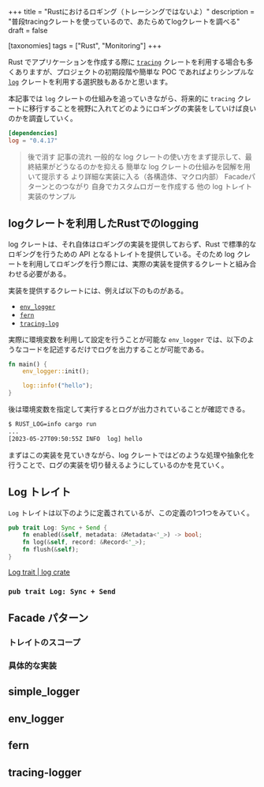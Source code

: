 +++
title = "Rustにおけるロギング（トレーシングではないよ）"
description = "普段tracingクレートを使っているので、あたらめてlogクレートを調べる"
draft = false

[taxonomies]
tags = ["Rust", "Monitoring"]
+++

Rust でアプリケーションを作成する際に [`tracing`](https://docs.rs/tracing/latest/tracing/) クレートを利用する場合も多くありますが、プロジェクトの初期段階や簡単な POC であればよりシンプルな [`log`](https://docs.rs/log/latest/log/) クレートを利用する選択肢もあるかと思います。

本記事では `log` クレートの仕組みを追っていきながら、将来的に `tracing` クレートに移行することを視野に入れてどのようにロギングの実装をしていけば良いのかを調査していく。

```toml
[dependencies]
log = "0.4.17"
```

> 後で消す
> 記事の流れ
> 一般的な log クレートの使い方をまず提示して、最終結果がどうなるのかを抑える
> 簡単な log クレートの仕組みを図解を用いて提示する
> より詳細な実装に入る（各構造体、マクロ内部）
> Facadeパターンとのつながり
> 自身でカスタムロガーを作成する
> 他の log トレイト実装のサンプル

## logクレートを利用したRustでのlogging

log クレートは、それ自体はロギングの実装を提供しておらず、Rust で標準的なロギングを行うための API となるトレイトを提供している。そのため log クレートを利用してロギングを行う際には、実際の実装を提供するクレートと組み合わせる必要がある。

実装を提供するクレートには、例えば以下のものがある。

- [`env_logger`](https://docs.rs/env_logger/*/env_logger/)
- [`fern`](https://docs.rs/fern/*/fern/)
- [`tracing-log`](https://docs.rs/tracing-log/latest/tracing_log/)

実際に環境変数を利用して設定を行うことが可能な `env_logger` では、以下のようなコードを記述するだけでログを出力することが可能である。

```rs
fn main() {
    env_logger::init();

    log::info!("hello");
}
```

後は環境変数を指定して実行するとログが出力されていることが確認できる。

```bash
$ RUST_LOG=info cargo run
...
[2023-05-27T09:50:55Z INFO  log] hello
```

まずはこの実装を見ていきながら、log クレートではどのような処理や抽象化を行うことで、ログの実装を切り替えるようにしているのかを見ていく。

## Log トレイト

`Log` トレイトは以下のように定義されているが、この定義の1つ1つをみていく。

```rs
pub trait Log: Sync + Send {
    fn enabled(&self, metadata: &Metadata<'_>) -> bool;
    fn log(&self, record: &Record<'_>);
    fn flush(&self);
}
```

[Log trait | log crate](https://github.com/rust-lang/log/blob/502bdb7c63ffcbad4fe6921b46d582074e49fd0a/src/lib.rs#L1124C1-L1150)

### `pub trait Log: Sync + Send`



## Facade パターン

### トレイトのスコープ

### 具体的な実装

## simple_logger

## env_logger

## fern

## tracing-logger
